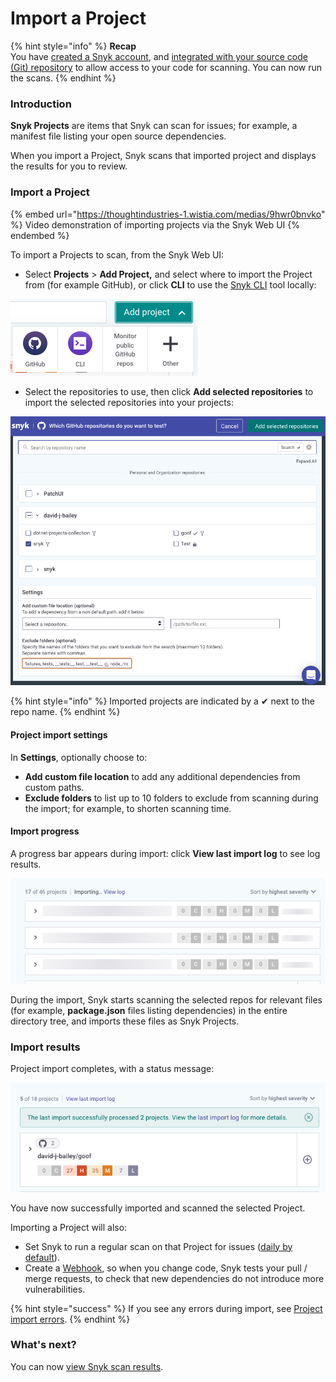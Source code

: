 # Import a Project

{% hint style="info" %}
**Recap**\
You have [created a Snyk account](create-a-snyk-account.md), and [integrated with your source code (Git) repository](set-up-an-integration.md) to allow access to your code for scanning. You can now run the scans.
{% endhint %}

### **Introduction**

**Snyk Projects** are items that Snyk can scan for issues; for example, a manifest file listing your open source dependencies.

When you import a Project, Snyk scans that imported project and displays the results for you to review.

### Import a Project

{% embed url="https://thoughtindustries-1.wistia.com/medias/9hwr0bnvko" %}
Video demonstration of importing projects via the Snyk Web UI
{% endembed %}

To import a Projects to scan, from the Snyk Web UI:

* Select **Projects** >  **Add Project,** and select where to import the Project from (for example GitHub), or click **CLI** to use the [Snyk CLI](../snyk-cli/) tool locally:

![](<../.gitbook/assets/Screenshot 2022-07-26 at 10.06.54.png>)

* Select the repositories to use, then click **Add selected repositories** to import the selected repositories into your projects:

![](<../.gitbook/assets/Screenshot 2022-06-13 at 10.57.25.png>)

{% hint style="info" %}
Imported projects are indicated by a ✔ next to the repo name.
{% endhint %}

#### Project import settings

In **Settings**, optionally choose to:

* **Add custom file location** to add any additional dependencies from custom paths.
* **Exclude folders** to list up to 10 folders to exclude from scanning during the import; for example, to shorten scanning time.

#### Import progress

A progress bar appears during import: click **View last import log** to see log results.

![](<../.gitbook/assets/Screenshot 2022-07-26 at 10.23.09.png>)

During the import, Snyk starts scanning the selected repos for relevant files (for example, **package.json** files listing dependencies) in the entire directory tree, and imports these files as Snyk Projects.&#x20;

### Import results

Project import completes, with a status message:

![](<../.gitbook/assets/Screenshot 2022-06-13 at 11.38.00.png>)

You have now successfully imported and scanned the selected Project.

Importing a Project will also:

* Set Snyk to run a regular scan on that Project for issues ([daily by default](../features/user-and-group-management/managing-settings/usage-page-details.md#projects)).
* Create a [Webhook](../snyk-api-info/snyk-webhooks/), so when you change code, Snyk tests your pull / merge requests, to check that new dependencies do not introduce more vulnerabilities.

{% hint style="success" %}
If you see any errors during import, see [Project import errors](https://support.snyk.io/hc/en-us/articles/360001373118).
{% endhint %}

### What's next?

You can now [view Snyk scan results](view-snyk-scan-results.md).
